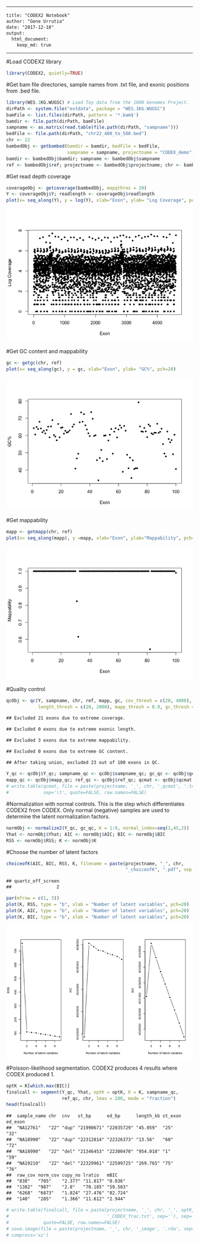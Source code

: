 
---  
    title: "CODEX2 Notebook"  
    author: "Gene Urrutia"  
    date: "2017-12-18"
    output:  
      html_document:  
        keep_md: true 
---  

#Load CODEX2 library

```r
library(CODEX2, quietly=TRUE)
```

#Get bam file directories, sample names from .txt file, and exonic positions from .bed file.


```r
library(WES.1KG.WUGSC) # Load Toy data from the 1000 Genomes Project.
dirPath <- system.file("extdata", package = "WES.1KG.WUGSC")
bamFile <- list.files(dirPath, pattern = '*.bam$')
bamdir <- file.path(dirPath, bamFile)
sampname <- as.matrix(read.table(file.path(dirPath, "sampname")))
bedFile <- file.path(dirPath, "chr22_400_to_500.bed")
chr <- 22
bambedObj <- getbambed(bamdir = bamdir, bedFile = bedFile, 
                       sampname = sampname, projectname = "CODEX_demo", chr)
bamdir <- bambedObj$bamdir; sampname <- bambedObj$sampname
ref <- bambedObj$ref; projectname <- bambedObj$projectname; chr <- bambedObj$chr
```


#Get read depth coverage


```r
coverageObj <- getcoverage(bambedObj, mapqthres = 20)
Y <- coverageObj$Y; readlength <- coverageObj$readlength
plot(x= seq_along(Y), y = log(Y), xlab="Exon", ylab= "Log Coverage", pch=20)
```

![](MARATHON_files/figure-html/unnamed-chunk-3-1.png)<!-- -->


#Get GC content and mappability


```r
gc <- getgc(chr, ref)
plot(x= seq_along(gc), y = gc, xlab="Exon", ylab= "GC%", pch=20)
```

![](MARATHON_files/figure-html/unnamed-chunk-4-1.png)<!-- -->


#Get mappability

```r
mapp <- getmapp(chr, ref)
plot(x= seq_along(mapp), y =mapp, xlab="Exon", ylab="Mappability", pch=20)
```

![](MARATHON_files/figure-html/unnamed-chunk-5-1.png)<!-- -->


#Quality control

```r
qcObj <- qc(Y, sampname, chr, ref, mapp, gc, cov_thresh = c(20, 4000), 
            length_thresh = c(20, 2000), mapp_thresh = 0.9, gc_thresh = c(20, 80))
```

```
## Excluded 21 exons due to extreme coverage.
```

```
## Excluded 0 exons due to extreme exonic length.
```

```
## Excluded 3 exons due to extreme mappability.
```

```
## Excluded 0 exons due to extreme GC content.
```

```
## After taking union, excluded 23 out of 100 exons in QC.
```

```r
Y_qc <- qcObj$Y_qc; sampname_qc <- qcObj$sampname_qc; gc_qc <- qcObj$gc_qc
mapp_qc <- qcObj$mapp_qc; ref_qc <- qcObj$ref_qc; qcmat <- qcObj$qcmat
# write.table(qcmat, file = paste(projectname, '_', chr, '_qcmat', '.txt', sep=''),
#             sep='\t', quote=FALSE, row.names=FALSE)
```


#Normalization with normal controls.  This is the step which differentiates CODEX2 from CODEX.  Only normal (negative) samples are used to determine the latent normalization factors.


```r
normObj <- normalize2(Y_qc, gc_qc, K = 1:9, normal_index=seq(1,45,2))
Yhat <- normObj$Yhat; AIC <- normObj$AIC; BIC <- normObj$BIC
RSS <- normObj$RSS; K <- normObj$K
```


#Choose the number of latent factors


```r
choiceofK(AIC, BIC, RSS, K, filename = paste(projectname, "_", chr, 
                                             "_choiceofK", ".pdf", sep = ""))
```

```
## quartz_off_screen 
##                 2
```

```r
par(mfrow = c(1, 3))
plot(K, RSS, type = "b", xlab = "Number of latent variables", pch=20)
plot(K, AIC, type = "b", xlab = "Number of latent variables", pch=20)
plot(K, BIC, type = "b", xlab = "Number of latent variables", pch=20)
```

![](MARATHON_files/figure-html/unnamed-chunk-8-1.png)<!-- -->


#Poisson-likelihood segmentation.  CODEX2 produces 4 results where CODEX produced 1.

```r
optK = K[which.max(BIC)]
finalcall <- segment(Y_qc, Yhat, optK = optK, K = K, sampname_qc,
                     ref_qc, chr, lmax = 200, mode = "fraction")
head(finalcall)
```

```
##  sample_name chr  cnv   st_bp      ed_bp      length_kb st_exon ed_exon
##  "NA12761"   "22" "dup" "21990671" "22035729" "45.059"  "25"    "32"   
##  "NA18990"   "22" "dup" "22312814" "22326373" "13.56"   "60"    "72"   
##  "NA18990"   "22" "del" "21346453" "22300470" "954.018" "1"     "59"   
##  "NA19210"   "22" "del" "22329961" "22599725" "269.765" "75"    "76"   
##  raw_cov norm_cov copy_no lratio   mBIC    
##  "838"   "705"    "2.377" "11.817" "0.836" 
##  "1382"  "987"    "2.8"   "70.185" "59.583"
##  "6268"  "6873"   "1.824" "27.476" "82.724"
##  "140"   "205"    "1.366" "11.612" "2.944"
```

```r
# write.table(finalcall, file = paste(projectname, '_', chr, '_', optK,
#                                     '_CODEX_frac.txt', sep=''), sep='\t', 
#             quote=FALSE, row.names=FALSE)
# save.image(file = paste(projectname, '_', chr, '_image', '.rda', sep=''),
# compress='xz')
```
